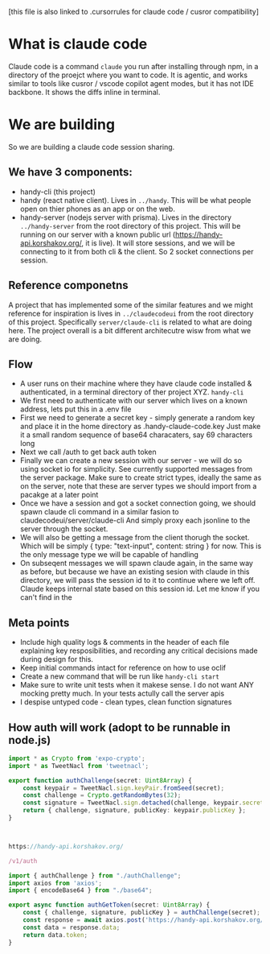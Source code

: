 [this file is also linked to .cursorrules for claude code / cusror compatibility]

# What is claude code
Claude code is a command `claude` you run after installing through npm, in a directory of the proejct where you want to code.
It is agentic, and works similar to tools like cusror / vscode copilot agent modes, but it has not IDE backbone. It shows the diffs inline in terminal.

# We are building
So we are building a claude code session sharing.

## We have 3 components:
- handy-cli (this project)
- handy (react native client). Lives in `../handy`. This will be what people open on thier phones as an app or on the web.
- handy-server (nodejs server with prisma). Lives in the directory `../handy-server` from the root directory of this project. This will be running on our server with a known public url (https://handy-api.korshakov.org/, it is live). It will store sessions, and we will be connecting to it from both cli & the client. So 2 socket connections per session.

## Reference componetns
A project that has implemented some of the similar features and we might reference for inspiration is lives in `../claudecodeui` from the root directory of this project. Specifically `server/claude-cli` is related to what are doing here. The project overall is a bit different architecutre wisw from what we are doing.

## Flow
- A user runs on their machine where they have claude code installed & authenticated, in a terminal directory of ther project XYZ. `handy-cli`
- We first need to authenticate with our server which lives on a known address, lets put this in a .env file
- First we need to generate a secret key - simply generate a random key and place it in the home directory as .handy-claude-code.key Just make it a small random sequence of base64 characaters, say 69 characters long
- Next we call /auth to get back auth token
- Finally we can create a new session with our server - we will do so using socket io for simplicity. See currently supported messages from the server package. Make sure to create strict types, ideally the same as on the server, note that these are server types we should import from a pacakge at a later point
- Once we have a session and got a socket connection going, we should spawn claude cli command in a similar fasion to claudecodeui/server/claude-cli And simply proxy each jsonline to the server through the socket.
- We will also be getting a message from the client thorugh the socket. Which will be simply { type: "text-input", content: string } for now. This is the only message type we will be capable of handling
- On subseqent messages we will spawn claude again, in the same way as before, but because we have an existing sesion with claude in this directory, we will pass the session id to it to continue where we left off. Claude keeps internal state based on this session id. Let me know if you can't find in the 


## Meta points

- Include high quality logs & comments in the header of each file explaining key resposibilities, and recording any critical decisions made during design for this.
- Keep initial commands intact for reference on how to use oclif
- Create a new command that will be run like `handy-cli start`
- Make sure to write unit tests when it makese sense. I do not want ANY mocking pretty much. In your tests actully call the server apis
- I despise untyped code - clean types, clean function signatures


## How auth will work (adopt to be runnable in node.js)

```ts
import * as Crypto from 'expo-crypto';
import * as TweetNacl from 'tweetnacl';

export function authChallenge(secret: Uint8Array) {
    const keypair = TweetNacl.sign.keyPair.fromSeed(secret);
    const challenge = Crypto.getRandomBytes(32);
    const signature = TweetNacl.sign.detached(challenge, keypair.secretKey);
    return { challenge, signature, publicKey: keypair.publicKey };
}



https://handy-api.korshakov.org/

/v1/auth

import { authChallenge } from "./authChallenge";
import axios from 'axios';
import { encodeBase64 } from "./base64";

export async function authGetToken(secret: Uint8Array) {
    const { challenge, signature, publicKey } = authChallenge(secret);
    const response = await axios.post('https://handy-api.korshakov.org/v1/auth', { challenge: encodeBase64(challenge), signature: encodeBase64(signature), publicKey: encodeBase64(publicKey) });
    const data = response.data;
    return data.token;
}
```
